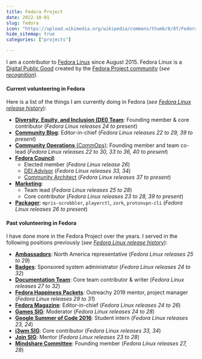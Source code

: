 ```yaml
---
title: Fedora Project
date: 2022-10-01
slug: fedora
icon: "https://upload.wikimedia.org/wikipedia/commons/thumb/8/8f/Fedora_logo_%282021%29.svg/2880px-Fedora_logo_%282021%29.svg.png"
hide_sitemap: true
categories: ["projects"]

---
```


I am a contributor to [Fedora Linux][19] since August 2015.
Fedora Linux is a [Digital Public Good][20] created by the [Fedora Project community][1]
(_see [recognition][21]_).

#### Current volunteering in Fedora

Here is a list of the things I am currently doing in Fedora (_see [Fedora Linux release history][22]_):

* [**Diversity, Equity, and Inclusion (DEI) Team**][2]:
  Founding member & core contributor (_Fedora Linux releases 24 to present_)
* [**Community Blog**][6]:
  Editor-in-chief (_Fedora Linux releases 22 to 29, 39 to present_)
* [**Community Operations** (CommOps)][7]:
  Founding member and team co-lead (_Fedora Linux releases 22 to 30, 33 to 36, 40 to present_)
* [**Fedora Council**][8]:
    * Elected member (_Fedora Linux release 26_)
    * [DEI Advisor][16] (_Fedora Linux releases 33, 34_)
    * [Community Architect][23] (_Fedora Linux releases 37 to present_)
* [**Marketing**][14]:
    * Team lead (_Fedora Linux releases 25 to 28_)
    * Core contributor (_Fedora Linux releases 23 to 28, 39 to present_)
* [**Packager**][3]:
  `mpris-scrobbler`, `playerctl`, `zork`, `protonvpn-cli` (_Fedora Linux releases 26 to present_)

#### Past volunteering in Fedora

I have done more in the Fedora Project over the years.
I served in the following positions previously (_see [Fedora Linux release history][22]_):

* [**Ambassadors**][4]:
  North America representative (_Fedora Linux releases 25 to 29_)
* [**Badges**][5]:
  Sponsored system administrator (_Fedora Linux releases 24 to 32_)
* [**Documentation Team**][18]:
  Core team contributor & writer (_Fedora Linux releases 27 to 32_)
* [**Fedora Happiness Packets**][9]:
  Outreachy 2019 mentor, project manager (_Fedora Linux releases 29 to 31_)
* [**Fedora Magazine**][10]:
  Editor-in-chief (_Fedora Linux releases 24 to 26_)
* [**Games SIG**][11]:
  Moderator (_Fedora Linux releases 24 to 28_)
* [**Google Summer of Code 2016**][12]:
  Student intern (_Fedora Linux releases 23, 24_)
* [**i3wm SIG**][17]:
  Core contributor (_Fedora Linux releases 33, 34_)
* [**Join SIG**][13]:
  Mentor (_Fedora Linux releases 23 to 28_)
* [**Mindshare Committee**][15]:
  Founding member (_Fedora Linux releases 27, 28_)

[1]: https://docs.fedoraproject.org/en-US/project/
[2]: https://docs.fedoraproject.org/en-US/diversity-inclusion/
[3]: https://fedoraproject.org/wiki/Join_the_package_collection_maintainers
[4]: https://fedoraproject.org/wiki/Ambassadors
[5]: https://docs.fedoraproject.org/en-US/badges/
[6]: https://communityblog.fedoraproject.org/author/jflory7/
[7]: https://docs.fedoraproject.org/en-US/commops/contribute/commops-landing/
[8]: https://docs.fedoraproject.org/en-US/council/
[9]: https://pagure.io/fedora-commops/fedora-happiness-packets
[10]: https://fedoramagazine.org/author/jflory7/
[11]: https://fedoraproject.org/wiki/SIGs/Games
[12]: https://docs.fedoraproject.org/en-US/mentored-projects/gsoc/2016/
[13]: https://docs.fedoraproject.org/en-US/fedora-join/
[14]: https://fedoraproject.org/wiki/Marketing
[15]: https://docs.fedoraproject.org/en-US/mindshare-committee/
[16]: https://docs.fedoraproject.org/en-US/diversity-inclusion/roles/council-advisor/
[17]: https://docs.fedoraproject.org/en-US/i3/
[18]: https://docs.fedoraproject.org/en-US/fedora-docs/
[19]: https://getfedora.org
[20]: https://digitalpublicgoods.net/digital-public-goods/
[21]: https://www.digitalpublicgoods.net/r/fedora-linux
[22]: https://en.wikipedia.org/wiki/Fedora_version_history#Release_history
[23]: https://docs.fedoraproject.org/en-US/council/fca/
